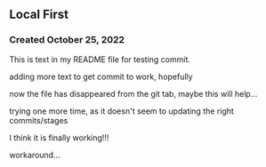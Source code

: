 ## Local First

### Created October 25, 2022

This is text in my README file for testing commit.

adding more text to get commit to work, hopefully

now the file has disappeared from the git tab, maybe this will help...

trying one more time, as it doesn't seem to updating the right commits/stages

I think it is finally working!!!

workaround...